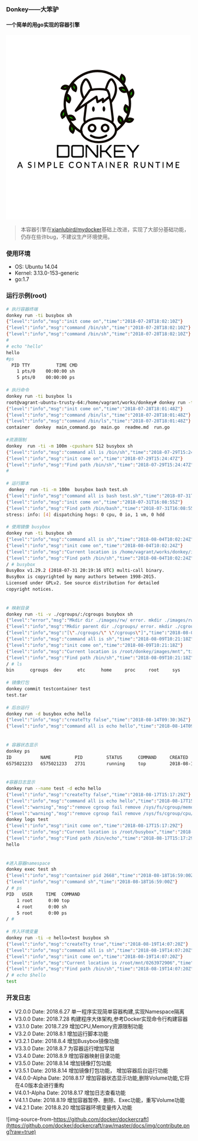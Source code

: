 ### Donkey——大笨驴

#### 一个简单的用go实现的容器引擎

![donkey](./img/logo.png)

> 本容器引擎在[xianlubird/mydocker](https://github.com/xianlubird/mydocker)基础上改进，实现了大部分基础功能，仍存在些许bug，不建议生产环境使用。


### 使用环境
- OS: Ubuntu 14.04
- Kernel: 3.13.0-153-generic
- go:1.7


### 运行示例(root)
```bash
# 执行容器终端
donkey run -ti busybox sh
{"level":"info","msg":"init come on","time":"2018-07-28T18:02:10Z"}
{"level":"info","msg":"command /bin/sh","time":"2018-07-28T18:02:10Z"}
{"level":"info","msg":"command /bin/sh","time":"2018-07-28T18:02:10Z"}
#
# echo "hello"
hello
#ps
  PID TTY          TIME CMD
    1 pts/0    00:00:00 sh
    5 pts/0    00:00:00 ps

# 执行命令
donkey run -ti busybox ls
root@vagrant-ubuntu-trusty-64:/home/vagrant/works/donkey# donkey run -ti /bin/ls
{"level":"info","msg":"init come on","time":"2018-07-28T18:01:48Z"}
{"level":"info","msg":"command /bin/ls","time":"2018-07-28T18:01:48Z"}
{"level":"info","msg":"command /bin/ls","time":"2018-07-28T18:01:48Z"}
container  donkey  main_command.go  main.go  readme.md	run.go

#资源限制
donkey  run -ti -m 100m -cpushare 512 busybox sh
{"level":"info","msg":"command all is /bin/sh","time":"2018-07-29T15:24:47Z"}
{"level":"info","msg":"init come on","time":"2018-07-29T15:24:47Z"}
{"level":"info","msg":"Find path /bin/sh","time":"2018-07-29T15:24:47Z"}
#

# 运行脚本
 donkey  run -ti -m 100m  busybox bash test.sh
{"level":"info","msg":"command all is bash test.sh","time":"2018-07-31T16:08:55Z"}
{"level":"info","msg":"init come on","time":"2018-07-31T16:08:55Z"}
{"level":"info","msg":"Find path /bin/bash","time":"2018-07-31T16:08:55Z"}
stress: info: [4] dispatching hogs: 0 cpu, 0 io, 1 vm, 0 hdd

# 使用镜像 busybox
donkey run -ti busybox sh
{"level":"info","msg":"command all is sh","time":"2018-08-04T10:02:24Z"}
{"level":"info","msg":"init come on","time":"2018-08-04T10:02:24Z"}
{"level":"info","msg":"Current location is /home/vagrant/works/donkey/images/busybox","time":"2018-08-04T10:02:24Z"}
{"level":"info","msg":"Find path /bin/sh","time":"2018-08-04T10:02:24Z"}
/ # busybox
BusyBox v1.29.2 (2018-07-31 20:19:16 UTC) multi-call binary.
BusyBox is copyrighted by many authors between 1998-2015.
Licensed under GPLv2. See source distribution for detailed
copyright notices.


# 映射目录
donkey run -ti -v ./cgroups/:/cgroups busybox sh
{"level":"error","msg":"Mkdir dir ./images/rw/ error. mkdir ./images/rw/: file exists","time":"2018-08-09T10:21:18Z"}
{"level":"info","msg":"Mkdir parent dir ./cgroups/ error. mkdir ./cgroups/: file exists","time":"2018-08-09T10:21:18Z"}
{"level":"info","msg":"[\"./cgroups/\" \"/cgroups\"]","time":"2018-08-09T10:21:18Z"}
{"level":"info","msg":"command all is sh","time":"2018-08-09T10:21:18Z"}
{"level":"info","msg":"init come on","time":"2018-08-09T10:21:18Z"}
{"level":"info","msg":"Current location is /root/donkey/images/mnt","time":"2018-08-09T10:21:18Z"}
{"level":"info","msg":"Find path /bin/sh","time":"2018-08-09T10:21:18Z"}
/ # ls
bin      cgroups  dev      etc      home     proc     root     sys      tmp      usr      var

# 镜像打包
donkey commit testcontainer test
test.tar

# 后台运行
donkey run -d busybox echo hello
{"level":"info","msg":"createTty false","time":"2018-08-14T09:30:36Z"}
{"level":"info","msg":"command all is echo hello","time":"2018-08-14T09:30:36Z"}


# 容器状态显示
donkey ps
ID           NAME         PID         STATUS      COMMAND     CREATED
6575021233   6575021233   2731        running     top         2018-08-17 14:18:46


#容器日志显示
donkey run --name test -d echo hello
{"level":"info","msg":"createTty false","time":"2018-08-17T15:17:29Z"}
{"level":"info","msg":"command all is echo hello","time":"2018-08-17T15:17:29Z"}
{"level":"warning","msg":"remove cgroup fail remove /sys/fs/cgroup/memory/donkey-cgroup/memory.kmem.tcp.max_usage_in_bytes: operation not permitted","time":"2018-08-17T15:17:29Z"}
{"level":"warning","msg":"remove cgroup fail remove /sys/fs/cgroup/cpu/donkey-cgroup/cpu.stat: operation not permitted","time":"2018-08-17T15:17:29Z"}
donkey logs test
{"level":"info","msg":"init come on","time":"2018-08-17T15:17:29Z"}
{"level":"info","msg":"Current location is /root/busybox","time":"2018-08-17T15:17:29Z"}
{"level":"info","msg":"Find path /bin/echo","time":"2018-08-17T15:17:29Z"}
hello


#进入容器namespace
donkey exec test sh
{"level":"info","msg":"container pid 2668","time":"2018-08-18T16:59:00Z"}
{"level":"info","msg":"command sh","time":"2018-08-18T16:59:00Z"}
/ # ps
PID   USER     TIME  COMMAND
    1 root      0:00 top
    4 root      0:00 sh
    5 root      0:00 ps
/ #

# 传入环境变量
donkey run -ti -e hello=test busybox sh
{"level":"info","msg":"createTty true","time":"2018-08-19T14:07:20Z"}
{"level":"info","msg":"command all is sh","time":"2018-08-19T14:07:20Z"}
{"level":"info","msg":"init come on","time":"2018-08-19T14:07:20Z"}
{"level":"info","msg":"Current location is /root/mnt/0263972906","time":"2018-08-19T14:07:20Z"}
{"level":"info","msg":"Find path /bin/sh","time":"2018-08-19T14:07:20Z"}
/ # echo $hello
test
```


### 开发日志
- V2.0.0
Date: 2018.6.27
单一程序实现简单容器构建,实现Namespace隔离
- V3.0.0 
Date: 2018.7.28
构建程序大体架构,参考Docker实现命令行构建容器
- V3.1.0
Date: 2018.7.29
增加CPU,Memory资源限制功能
- V3.2.0
Date: 2018.8.1
增加运行脚本功能                                                                                              
- V3.2.1
Date: 2018.8.4
增加Busybox镜像功能
- V3.3.0 
Date: 2018.8.7 
为容器运行增加写层
- V3.4.0
Date: 2018.8.9
增加容器映射目录功能
- V3.5.0
Date: 2018.8.14
增加镜像打包功能
- V3.5.1
Date: 2018.8.14
增加镜像打包功能， 增加容器后台运行功能
- V4.0.0-Alpha 
Date: 2018.8.17
增加容器状态显示功能,删除Volume功能,它将在4.0版本会进行重构
- V4.0.1-Alpha
Date: 2018.8.17
增加日志查看功能
- V4.1.1
Date: 2018.8.19
增加容器暂停、删除、Exec功能，重写Volume功能
- V4.2.1
Date: 2018.8.20
增加容器环境变量传入功能

![img-source-from-https://github.com/docker/dockercraft](https://github.com/docker/dockercraft/raw/master/docs/img/contribute.png?raw=true)